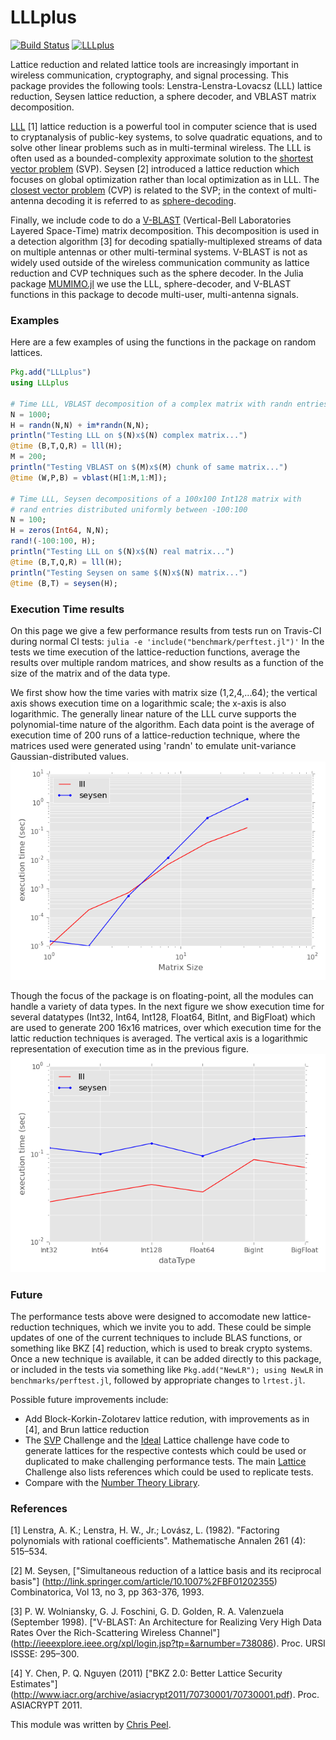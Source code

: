 # LLLplus

[![Build Status](https://travis-ci.org/christianpeel/LLLplus.jl.svg?branch=master)](https://travis-ci.org/christianpeel/LLLplus.jl)
[![LLLplus](http://pkg.julialang.org/badges/LLLplus_release.svg)](http://pkg.julialang.org/?pkg=LLLplus&ver=release)

Lattice reduction and related lattice tools are increasingly important
in wireless communication, cryptography, and signal processing.  This
package provides the following tools: Lenstra-Lenstra-Lovacsz (LLL)
lattice reduction, Seysen lattice reduction, a sphere decoder, and
VBLAST matrix decomposition.

[LLL](https://en.wikipedia.org/wiki/Lenstra%E2%80%93Lenstra%E2%80%93Lov%C3%A1sz_lattice_basis_reduction_algorithm) [1]
lattice reduction is a powerful tool in computer science that is used
to cryptanalysis of public-key systems, to solve quadratic equations,
and to solve other linear problems such as in multi-terminal wireless.
The LLL is often used as a bounded-complexity approximate solution to
the
[shortest vector problem](https://en.wikipedia.org/wiki/Lattice_problem#Shortest_vector_problem_.28SVP.29)
(SVP).
Seysen [2] introduced a lattice reduction which focuses on global
optimization rather than local optimization as in LLL.
The
[closest vector problem](https://en.wikipedia.org/wiki/Lattice_problem#Closest_vector_problem_.28CVP.29)
(CVP) is related to the SVP; in the context of multi-antenna decoding
it is referred to as
[sphere-decoding](https://en.wikipedia.org/wiki/Lattice_problem#Sphere_decoding).

Finally, we include code to do a
[V-BLAST](https://en.wikipedia.org/wiki/Bell_Laboratories_Layered_Space-Time)
(Vertical-Bell Laboratories Layered Space-Time) matrix
decomposition. This decomposition is used in a detection algorithm [3]
for decoding spatially-multiplexed streams of data on multiple
antennas or other multi-terminal systems. V-BLAST is not as widely
used outside of the wireless communication community as lattice
reduction and CVP techniques such as the sphere decoder. In the Julia
package [MUMIMO.jl](https://github.com/christianpeel/MUMIMO.jl) we use
the LLL, sphere-decoder, and V-BLAST functions in this package to
decode multi-user, multi-antenna signals.

### Examples

Here are a few examples of using the functions in the
package on random lattices.

```julia
Pkg.add("LLLplus")
using LLLplus

# Time LLL, VBLAST decomposition of a complex matrix with randn entries 
N = 1000;
H = randn(N,N) + im*randn(N,N);
println("Testing LLL on $(N)x$(N) complex matrix...")
@time (B,T,Q,R) = lll(H);
M = 200;
println("Testing VBLAST on $(M)x$(M) chunk of same matrix...")
@time (W,P,B) = vblast(H[1:M,1:M]);

# Time LLL, Seysen decompositions of a 100x100 Int128 matrix with
# rand entries distributed uniformly between -100:100
N = 100;
H = zeros(Int64, N,N);
rand!(-100:100, H);
println("Testing LLL on $(N)x$(N) real matrix...")
@time (B,T,Q,R) = lll(H);
println("Testing Seysen on same $(N)x$(N) matrix...")
@time (B,T) = seysen(H);
```

### Execution Time results

On this page we give a few performance results from tests run on
Travis-CI during normal CI tests:
`julia -e 'include("benchmark/perftest.jl")'`
In the tests we time execution of the lattice-reduction functions,
average the results over multiple random matrices, and show results as
a function of the size of the matrix and of the data type. 

We first show how the time varies with matrix size (1,2,4,...64); the
vertical axis shows execution time on a logarithmic scale; the x-axis
is also logarithmic. The generally linear nature of the LLL curve supports
the polynomial-time nature of the algorithm. Each data point
is the average of execution time of 200 runs of a lattice-reduction
technique, where the matrices used were generated using 'randn' to
emulate unit-variance Gaussian-distributed values.
![Time vs matrix size](benchmark/perfVsNfloat32.png)

Though the focus of the package is on floating-point, 
all the modules can handle a variety of data types. In the next figure
we show execution time for several datatypes (Int32, Int64,
Int128, Float64, BitInt, and BigFloat) which are used to
generate 200 16x16 matrices, over which execution time for the lattic
reduction techniques is averaged.  The vertical axis is a logarithmic
representation of execution time as in the previous
figure. ![Time vs data type](benchmark/perfVsDataTypeN16.png)

### Future

The performance tests above were designed to accomodate new
lattice-reduction techniques, which we invite you to add. These could
be simple updates of one of the current techniques to include BLAS
functions, or something like BKZ [4] reduction, which is used to break
crypto systems. Once a new technique is available, it can be added
directly to this package, or included in the tests via something
like `Pkg.add("NewLR"); using NewLR` in `benchmarks/perftest.jl`,
followed by appropriate changes to `lrtest.jl`.

Possible future improvements include:
* Add Block-Korkin-Zolotarev lattice redution, with improvements
    as in [4], and Brun lattice reduction 
* The [SVP](http://www.latticechallenge.org/svp-challenge/) Challenge
  and the
  [Ideal](http://www.latticechallenge.org/ideallattice-challenge/)
  Lattice challenge have code to generate lattices for the respective
  contests which could be used or duplicated to make challenging
  performance tests. The main
  [Lattice](http://www.latticechallenge.org/) Challenge also lists
  references which could be used to replicate tests.
* Compare with the [Number Theory Library](http://www.shoup.net/ntl/).

### References

[1] Lenstra, A. K.; Lenstra, H. W., Jr.; Lovász, L. (1982). "Factoring
polynomials with rational coefficients". Mathematische Annalen 261
(4): 515–534.

[2] M. Seysen,
["Simultaneous reduction of a lattice basis and its reciprocal basis"]
(http://link.springer.com/article/10.1007%2FBF01202355) Combinatorica,
Vol 13, no 3, pp 363-376, 1993.

[3] P. W. Wolniansky, G. J. Foschini, G. D. Golden, R. A. Valenzuela
(September 1998). ["V-BLAST: An Architecture for Realizing Very High
Data Rates Over the Rich-Scattering Wireless Channel"]
(http://ieeexplore.ieee.org/xpl/login.jsp?tp=&arnumber=738086). Proc. URSI
ISSSE: 295–300. 

[4] Y. Chen, P. Q. Nguyen (2011) ["BKZ 2.0: Better Lattice Security Estimates"]
(http://www.iacr.org/archive/asiacrypt2011/70730001/70730001.pdf).
Proc. ASIACRYPT 2011.

This module was written by
[Chris Peel](https://github.com/ChristianPeel).


